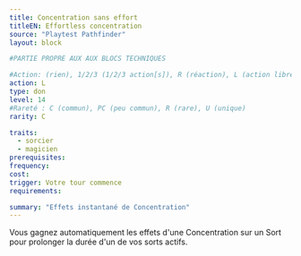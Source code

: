 ```yaml
---
title: Concentration sans effort
titleEN: Effortless concentration
source: "Playtest Pathfinder"
layout: block

#PARTIE PROPRE AUX AUX BLOCS TECHNIQUES

#Action: (rien), 1/2/3 (1/2/3 action[s]), R (réaction), L (action libre)
action: L
type: don
level: 14
#Rareté : C (commun), PC (peu commun), R (rare), U (unique)
rarity: C

traits:
  - sorcier
  - magicien
prerequisites:
frequency: 
cost:
trigger: Votre tour commence
requirements: 

summary: "Effets instantané de Concentration"
---
```


Vous gagnez automatiquement les effets d'une Concentration sur un Sort pour prolonger la durée d'un de vos sorts actifs.